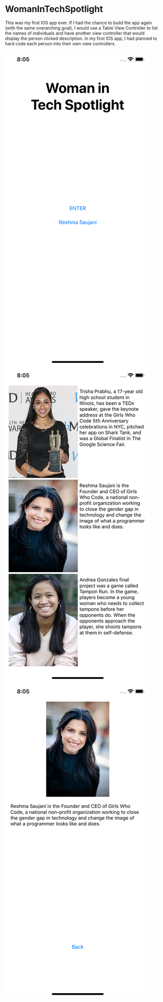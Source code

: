 # WomanInTechSpotlight

This was my first IOS app ever. If I had the chance to build the app again (with the same overarching goal), I would use a Table View Controller to list the names of individuals and have another view controller that would display the person clicked description. In my first IOS app, I had planned to hard code each person into their own view controllers. 

![Screenshot1](AppPhotos/Photo1.png)
![Screenshot2](AppPhotos/Photo2.png)
![Screenshot3](AppPhotos/Photo3.png)
